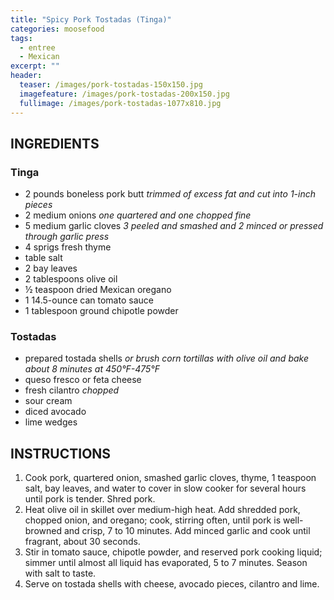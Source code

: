 ```yaml
---
title: "Spicy Pork Tostadas (Tinga)"
categories: moosefood
tags: 
  - entree
  - Mexican
excerpt: ""
header:
  teaser: /images/pork-tostadas-150x150.jpg
  imagefeature: /images/pork-tostadas-200x150.jpg
  fullimage: /images/pork-tostadas-1077x810.jpg  
---
```


## INGREDIENTS

### Tinga
* 2 pounds boneless pork butt *trimmed of excess fat and cut into 1-inch pieces*
* 2 medium onions *one quartered and one chopped fine*
* 5 medium garlic cloves *3 peeled and smashed and 2 minced or pressed through garlic press*
* 4 sprigs fresh thyme
* table salt
* 2 bay leaves
* 2 tablespoons olive oil
* ½ teaspoon dried Mexican oregano
* 1 14.5-ounce can tomato sauce
* 1 tablespoon ground chipotle powder

### Tostadas
* prepared tostada shells *or brush corn tortillas with olive oil and bake about 8 minutes at 450°F-475°F*
* queso fresco or feta cheese
* fresh cilantro *chopped*
* sour cream
* diced avocado
* lime wedges

## INSTRUCTIONS
1. Cook pork, quartered onion, smashed garlic cloves, thyme, 1 teaspoon salt, bay leaves, and water to cover in slow cooker for several hours until pork is tender. Shred pork.
2. Heat olive oil in skillet over medium-high heat. Add shredded pork, chopped onion, and oregano; cook, stirring often, until pork is well-browned and crisp, 7 to 10 minutes. Add minced garlic and cook until fragrant, about 30 seconds.
3. Stir in tomato sauce, chipotle powder, and reserved pork cooking liquid; simmer until almost all liquid has evaporated, 5 to 7 minutes. Season with salt to taste.
4. Serve on tostada shells with cheese, avocado pieces, cilantro and lime.